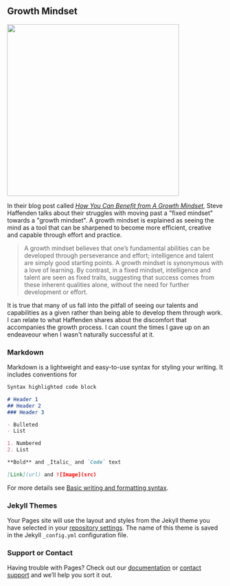 ## Growth Mindset
<img src="https://upload.wikimedia.org/wikipedia/commons/f/f0/Growth_and_fixed_mind.jpg" width="400"/>

In their blog post called [*How You Can Benefit from A Growth Mindset*](https://www.atlassian.com/blog/inside-atlassian/growth-mindset), Steve Haffenden talks about their struggles with moving past a "fixed mindset" towards a "growth mindset". A growth mindset is explained as seeing the mind as a tool that can be sharpened to become more efficient, creative and capable through effort and practice. 

> A growth mindset believes that one’s fundamental abilities can be developed through perseverance and effort; intelligence and talent are simply good starting points. A growth mindset is synonymous with a love of learning.
By contrast, in a fixed mindset, intelligence and talent are seen as fixed traits, suggesting that success comes from these inherent qualities alone, without the need for further development or effort.

It is true that many of us fall into the pitfall of seeing our talents and capabilities as a given rather than being able to develop them through work. I can relate to what Haffenden shares about the discomfort that accompanies the growth process. I can count the times I gave up on an endeaveour when I wasn't naturally successful at it. 

### Markdown

Markdown is a lightweight and easy-to-use syntax for styling your writing. It includes conventions for

```markdown
Syntax highlighted code block

# Header 1
## Header 2
### Header 3

- Bulleted
- List

1. Numbered
2. List

**Bold** and _Italic_ and `Code` text

[Link](url) and ![Image](src)
```

For more details see [Basic writing and formatting syntax](https://docs.github.com/en/github/writing-on-github/getting-started-with-writing-and-formatting-on-github/basic-writing-and-formatting-syntax).

### Jekyll Themes

Your Pages site will use the layout and styles from the Jekyll theme you have selected in your [repository settings](https://github.com/ezgi-c/reading-notes/settings/pages). The name of this theme is saved in the Jekyll `_config.yml` configuration file.

### Support or Contact

Having trouble with Pages? Check out our [documentation](https://docs.github.com/categories/github-pages-basics/) or [contact support](https://support.github.com/contact) and we’ll help you sort it out.
